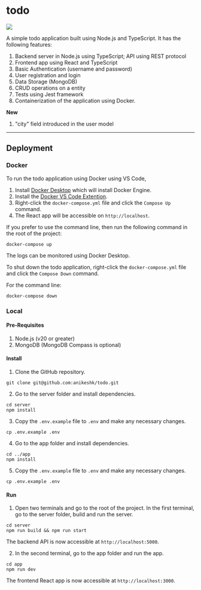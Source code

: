 # todo

![](screenshot.png)

A simple todo application built using Node.js and TypeScript. It has the following features:

1. Backend server in Node.js using TypeScript; API using REST protocol
2. Frontend app using React and TypeScript
3. Basic Authentication (username and password)
4. User registration and login
5. Data Storage (MongoDB)
6. CRUD operations on a entity
7. Tests using Jest framework
8. Containerization of the application using Docker.

**New**
1. "city" field introduced in the user model

---

## Deployment

### Docker

To run the todo application using Docker using VS Code,

1. Install [Docker Desktop](https://www.docker.com/products/docker-desktop/) which will install Docker Engine.
2. Install the [Docker VS Code Extention](https://marketplace.visualstudio.com/items?itemName=ms-azuretools.vscode-docker).
3. Right-click the `docker-compose.yml` file and click the `Compose Up` command.
4. The React app will be accessible on `http://localhost`.

If you prefer to use the command line, then run the following command in the root of the project:
```
docker-compose up
```

The logs can be monitored using Docker Desktop.

To shut down the todo application, right-click the `docker-compose.yml` file and click the `Compose Down` command.

For the command line:
```
docker-compose down
```

### Local

#### Pre-Requisites
1. Node.js (v20 or greater)
2. MongoDB (MongoDB Compass is optional)

#### Install
1. Clone the GitHub repository.

```
git clone git@github.com:anikeshk/todo.git
```

2. Go to the server folder and install dependencies.
```
cd server
npm install
```

3. Copy the `.env.example` file to `.env` and make any necessary changes.
```
cp .env.example .env
```

4. Go to the app folder and install dependencies.
```
cd ../app
npm install
```

5. Copy the `.env.example` file to `.env` and make any necessary changes.
```
cp .env.example .env
```

#### Run

1. Open two terminals and go to the root of the project. In the first terminal, go to the server folder, build and run the server.
```
cd server
npm run build && npm run start
```
The backend API is now accessible at `http://localhost:5000`.

2. In the second terminal, go to the app folder and run the app.
```
cd app
npm run dev
```
The frontend React app is now accessible at `http://localhost:3000`.
